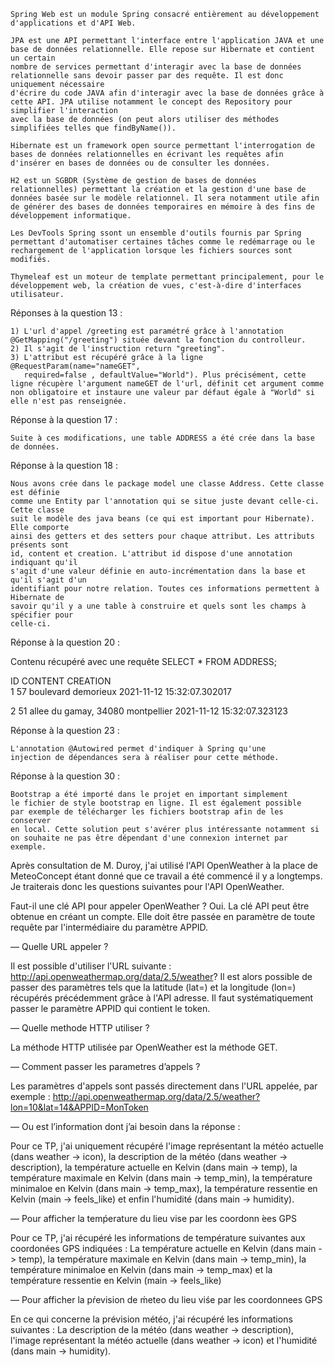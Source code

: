     Spring Web est un module Spring consacré entièrement au développement d'applications et d'API Web.

    JPA est une API permettant l'interface entre l'application JAVA et une base de données relationnelle. Elle repose sur Hibernate et contient un certain 
	nombre de services permettant d'interagir avec la base de données relationnelle sans devoir passer par des requête. Il est donc uniquement nécessaire 
	d'écrire du code JAVA afin d'interagir avec la base de données grâce à cette API. JPA utilise notamment le concept des Repository pour simplifier l'interaction
	avec la base de données (on peut alors utiliser des méthodes simplifiées telles que findByName()).

    Hibernate est un framework open source permettant l'interrogation de bases de données relationnelles en écrivant les requêtes afin d'insérer en bases de données ou de consulter les données.

    H2 est un SGBDR (Système de gestion de bases de données relationnelles) permettant la création et la gestion d'une base de données basée sur le modèle relationnel. Il sera notamment utile afin
	de générer des bases de données temporaires en mémoire à des fins de développement informatique.

    Les DevTools Spring ssont un ensemble d'outils fournis par Spring permettant d'automatiser certaines tâches comme le redémarrage ou le rechargement de l'application lorsque les fichiers sources sont modifiés.

    Thymeleaf est un moteur de template permettant principalement, pour le développement web, la création de vues, c'est-à-dire d'interfaces utilisateur.

Réponses à la question 13 :

    1) L'url d'appel /greeting est paramétré grâce à l'annotation @GetMapping("/greeting") située devant la fonction du controlleur.
    2) Il s'agit de l'instruction return "greeting".
    3) L'attribut est récupéré grâce à la ligne @RequestParam(name="nameGET",
       required=false , defaultValue="World"). Plus précisément, cette ligne récupère l'argument nameGET de l'url, définit cet argument comme non obligatoire et instaure une valeur par défaut égale à "World" si elle n'est pas renseignée.
       
Réponse  à la question 17 :

    Suite à ces modifications, une table ADDRESS a été crée dans la base de données.

Réponse à la question 18 : 

    Nous avons crée dans le package model une classe Address. Cette classe est définie 
    comme une Entity par l'annotation qui se situe juste devant celle-ci. Cette classe 
    suit le modèle des java beans (ce qui est important pour Hibernate). Elle comporte 
    ainsi des getters et des setters pour chaque attribut. Les attributs présents sont 
    id, content et creation. L'attribut id dispose d'une annotation indiquant qu'il 
    s'agit d'une valeur définie en auto-incrémentation dans la base et qu'il s'agit d'un
    identifiant pour notre relation. Toutes ces informations permettent à Hibernate de 
    savoir qu'il y a une table à construire et quels sont les champs à spécifier pour 
    celle-ci.

Réponse à la question 20 : 

Contenu récupéré avec une requête SELECT * FROM ADDRESS;

ID  	CONTENT  	         CREATION  
1	57 boulevard demorieux	                2021-11-12 15:32:07.302017

2	51 allee du gamay, 34080 montpellier	2021-11-12 15:32:07.323123

Réponse à la question 23 : 

    L'annotation @Autowired permet d'indiquer à Spring qu'une 
    injection de dépendances sera à réaliser pour cette méthode.

Réponse à la question 30 : 

    Bootstrap a été importé dans le projet en important simplement
	le fichier de style bootstrap en ligne. Il est également possible
	par exemple de télécharger les fichiers bootstrap afin de les conserver
	en local. Cette solution peut s'avérer plus intéressante notamment si
	on souhaite ne pas être dépendant d'une connexion internet par exemple.
	
Après consultation de M. Duroy, j'ai utilisé l'API OpenWeather à la place de MeteoConcept étant donné que ce travail a été commencé
il y a longtemps. Je traiterais donc les questions suivantes pour l'API OpenWeather.

Faut-il une clé API pour appeler OpenWeather ?
Oui. La clé API peut être obtenue en créant un compte.
Elle doit être passée en paramètre de toute requête par l'intermédiaire du paramètre APPID.

— Quelle URL appeler ?

Il est possible d'utiliser l'URL suivante : http://api.openweathermap.org/data/2.5/weather?
Il est alors possible de passer des paramètres tels que la latitude (lat=) et la longitude (lon=) récupérés
précédemment grâce à l'API adresse. Il faut systématiquement passer le paramètre APPID qui contient le token.

— Quelle methode HTTP utiliser ?

La méthode HTTP utilisée par OpenWeather est la méthode GET.

— Comment passer les parametres d’appels ?

Les paramètres d'appels sont passés directement dans l'URL appelée, par exemple : http://api.openweathermap.org/data/2.5/weather?lon=10&lat=14&APPID=MonToken


— Ou est l’information dont j’ai besoin dans la réponse :

Pour ce TP, j'ai uniquement récupéré l'image représentant la météo actuelle (dans weather -> icon), la description de la météo 
(dans weather -> description), la température actuelle en Kelvin (dans main -> temp), la température maximale en Kelvin (dans 
main -> temp_min), la température minimaloe en Kelvin (dans main -> temp_max), la température ressentie en Kelvin (main -> feels_like)
et enfin l'humidité (dans main -> humidity).

— Pour afficher la temṕerature du lieu vise par les coordonn ́ees GPS

Pour ce TP, j'ai récupéré les informations de température suivantes aux coordonées GPS indiquées : 
La température actuelle en Kelvin (dans main -> temp), la température maximale en Kelvin (dans 
main -> temp_min), la température minimaloe en Kelvin (dans main -> temp_max) et la température ressentie en Kelvin (main -> feels_like)

— Pour afficher la pŕevision de ḿeteo du lieu viśe par les coordonnees GPS

En ce qui concerne la prévision météo, j'ai récupéré les informations suivantes : 
La description de la météo (dans weather -> description), l'image représentant la météo actuelle (dans weather -> icon) et
l'humidité (dans main -> humidity).



